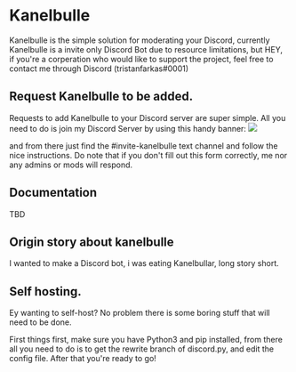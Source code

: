 # Kanelbulle
Kanelbulle is the simple solution for moderating your Discord, currently Kanelbulle is a invite only Discord Bot due to resource limitations, but HEY, if you're a corperation who would like to support the project, feel free to contact me through Discord (tristanfarkas#0001)

## Request Kanelbulle to be added.
Requests to add Kanelbulle to your Discord server are super simple. All you need to do is join my Discord Server by using this handy banner: 
[![](https://discordapp.com/api/guilds/385473912479154207/embed.png?style=banner2)](https://discord.gg/FBMrcYM)

and from there just find the #invite-kanelbulle text channel and follow the nice instructions. Do note that if you don't fill out this form correctly, me nor any admins or mods will respond.

## Documentation
TBD


## Origin story about kanelbulle
I wanted to make a Discord bot, i was eating Kanelbullar, long story short.

## Self hosting.
Ey wanting to self-host? No problem there is some boring stuff that will need to be done.

First things first, make sure you have Python3 and pip installed, from there all you need to do is to get the rewrite branch of discord.py, and edit the config file. After that you're ready to go!
